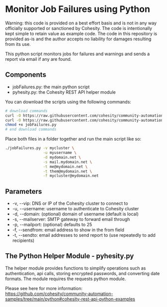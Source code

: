 # Monitor Job Failures using Python

Warning: this code is provided on a best effort basis and is not in any way officially supported or sanctioned by Cohesity. The code is intentionally kept simple to retain value as example code. The code in this repository is provided as-is and the author accepts no liability for damages resulting from its use.

This python script monitors jobs for failures and warnings and sends a report via email if any are found.

## Components

* jobFailures.py: the main python script
* pyhesity.py: the Cohesity REST API helper module

You can download the scripts using the following commands:

```bash
# download commands
curl -O https://raw.githubusercontent.com/cohesity/community-automation-samples/main/reports/python/jobFailures/jobFailures.py
curl -O https://raw.githubusercontent.com/cohesity/community-automation-samples/main/python/pyhesity.py
chmod +x jobFailures.py
# end download commands
```

Place both files in a folder together and run the main script like so:

```bash
./jobFailures.py -v mycluster \
                 -u myusername \
                 -d mydomain.net \
                 -s mail.mydomain.net \
                 -t me@mydomain.net \
                 -t them@mydomain.net \
                 -f mycluster@mydomain.net
```

## Parameters

* -v, --vip: DNS or IP of the Cohesity cluster to connect to
* -u, --username: username to authenticate to Cohesity cluster
* -d, --domain: (optional) domain of username (default is local)
* -s, --mailserver: SMTP gateway to forward email through
* -p, --mailport: (optional) defaults to 25
* -f, --sendfrom: email address to show in the from field
* -t, --sendto: email addresses to send report to (use repeatedly to add recipients)

## The Python Helper Module - pyhesity.py

The helper module provides functions to simplify operations such as authentication, api calls, storing encrypted passwords, and converting date formats. The module requires the requests python module.

Please see here for more information: <https://github.com/cohesity/community-automation-samples/tree/main/python#cohesity-rest-api-python-examples>
